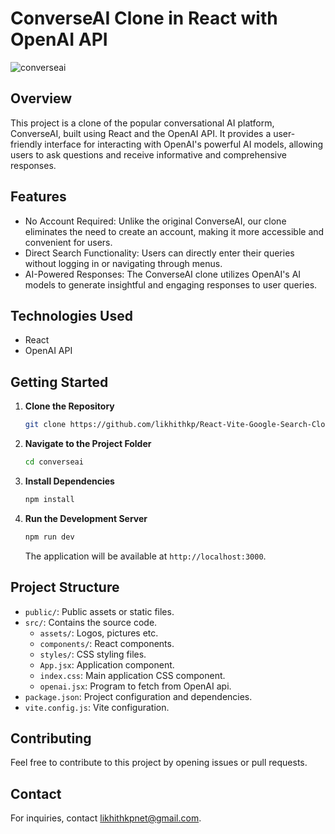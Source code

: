 # ConverseAI Clone in React with OpenAI API

![converseai](https://github.com/likhithkp/React-ConverseAI/assets/88890448/e9935403-d7b0-4592-93ef-e9c64a39aec6)

## Overview

This project is a clone of the popular conversational AI platform, ConverseAI, built using React and the OpenAI API. It provides a user-friendly interface for interacting with OpenAI's powerful AI models, allowing users to ask questions and receive informative and comprehensive responses.

## Features

- No Account Required: Unlike the original ConverseAI, our clone eliminates the need to create an account, making it more accessible and convenient for users.
- Direct Search Functionality: Users can directly enter their queries without logging in or navigating through menus.
- AI-Powered Responses: The ConverseAI clone utilizes OpenAI's AI models to generate insightful and engaging responses to user queries.

## Technologies Used

- React
- OpenAI API

## Getting Started

1. **Clone the Repository**

   ```bash
   git clone https://github.com/likhithkp/React-Vite-Google-Search-Clone.git
   ```

2. **Navigate to the Project Folder**

   ```bash
   cd converseai
   ```

3. **Install Dependencies**

   ```bash
   npm install
   ```

4. **Run the Development Server**

   ```bash
   npm run dev
   ```

   The application will be available at `http://localhost:3000`.

## Project Structure

- `public/`: Public assets or static files.
- `src/`: Contains the source code.
  - `assets/`: Logos, pictures etc.
  - `components/`: React components.
  - `styles/`: CSS styling files.
  - `App.jsx`: Application component.
  - `index.css`: Main application CSS component.
  - `openai.jsx`: Program to fetch from OpenAI api.
- `package.json`: Project configuration and dependencies.
- `vite.config.js`: Vite configuration.

## Contributing

Feel free to contribute to this project by opening issues or pull requests.

## Contact

For inquiries, contact likhithkpnet@gmail.com.

